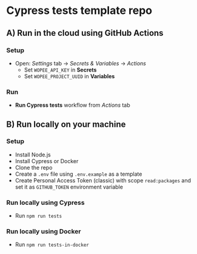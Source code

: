 # Cypress tests template repo

## A) Run in the cloud using GitHub Actions

### Setup
- Open: _Settings_ tab -> _Secrets & Variables_ -> _Actions_
  - Set `WOPEE_API_KEY` in __Secrets__
  - Set `WOPEE_PROJECT_UUID` in __Variables__

### Run
- __Run Cypress tests__ workflow from _Actions_ tab

## B) Run locally on your machine

### Setup
- Install Node.js
- Install Cypress or Docker
- Clone the repo
- Create a `.env` file using `.env.example` as a template
- Create Personal Access Token (classic) with scope `read:packages` and set it as `GITHUB_TOKEN` environment variable


### Run locally using Cypress
- Run `npm run tests`

### Run locally using Docker
- Run `npm run tests-in-docker`